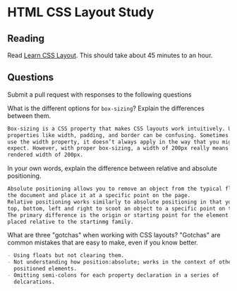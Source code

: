 # HTML CSS Layout Study

## Reading

Read [Learn CSS Layout](http://learnlayout.com). This should take about 45
 minutes to an hour.

## Questions

Submit a pull request with responses to the following questions

What is the different options for `box-sizing`? Explain the differences between
 them.

```md
Box-sizing is a CSS property that makes CSS layouts work intuitively. Using
properties like width, padding, and border can be confusing. Sometimes when you
use the width property, it doesn’t always apply in the way that you might
expect. However, with proper box-sizing, a width of 200px really means a
rendered width of 200px.
```

In your own words, explain the difference between relative and absolute
 positioning.

```md
Absolute positioning allows you to remove an object from the typical flow of
the document and place it at a specific point on the page.
Relative positioning works similarly to absolute positioning in that you can use
top, bottom, left and right to scoot an object to a specific point on the page.
The primary difference is the origin or starting point for the element. The item
placed relative to the startinmg family.
```

What are three "gotchas" when working with CSS layouts? "Gotchas" are common
 mistakes that are easy to make, even if you know better.

```md
- Using floats but not clearing them.
- Not understanding how position:absolute; works in the context of other
  positioned elements.
- Omitting semi-colons for each property declaration in a series of
  delcarations.
```
